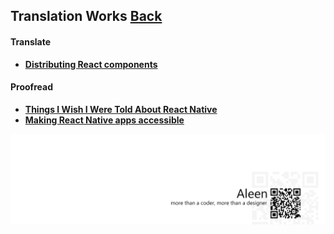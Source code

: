 ## Translation Works [**Back**](./../Readme.md)

#### Translate

- [**Distributing React components**](./distributing_react_components/distributing_react_components.md)

#### Proofread

- [**Things I Wish I Were Told About React Native**](./things_i_wish_i_were_told_about_react/things_i_wish_i_were_told_about_react.md)
- [**Making React Native apps accessible**](./things_i_wish_i_were_told_about_react/things_i_wish_i_were_told_about_react.md)
 
<a href="http://aleen42.github.io/" target="_blank" ><img src="./../pic/tail.gif"></a>
